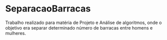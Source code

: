 # SeparacaoBarracas
Trabalho realizado para matéria de Projeto e Análise de algoritmos, onde o objetivo era separar determinado número de barracas entre homens e mulheres.
